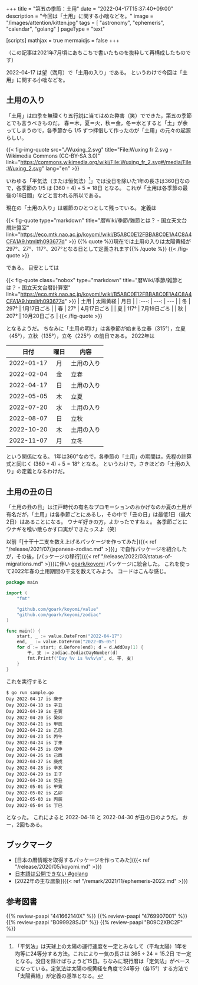 +++
title = "第五の季節：土用"
date =  "2022-04-17T15:37:40+09:00"
description = "今回は「土用」に関する小咄などを。"
image = "/images/attention/kitten.jpg"
tags = [ "astronomy", "ephemeris", "calendar", "golang" ]
pageType = "text"

[scripts]
  mathjax = true
  mermaidjs = false
+++

（この記事は2021年7月頃にあちこちで書いたものを抜粋して再構成したものです）

2022-04-17 は望（満月）で「土用の入り」である。
というわけで今回は「土用」に関する小咄などを。

## 土用の入り

「土用」は四季を無理くり五行説に当てはめた弊害（笑）でできた，第五の季節とでも言うべきものだ。
春＝木，夏＝火，秋＝金，冬＝水とすると「土」が余ってしまうので，各季節から $1/5$ ずつ拝借して作ったのが「土用」の元々の起源らしい。

{{< fig-img-quote src="./Wuxing_2.svg" title="File:Wuxing fr 2.svg - Wikimedia Commons (CC-BY-SA 3.0)" link="https://commons.wikimedia.org/wiki/File:Wuxing_fr_2.svg#/media/File:Wuxing_2.svg" lang="en" >}}

いわゆる「平気法（または恒気法）[^e1]」では没日を除いた1年の長さは360日なので，各季節の $1/5$ は $(360 \div 4) \div 5 = 18\mathrm{日}$ となる。
これが「土用は各季節の最後の18日間」などと言われる所以である。

[^e1]: 「平気法」は天球上の太陽の運行速度を一定とみなして（平均太陽）1年を均等に24等分する方法。これにより一気の長さは $365 \div 24 = 15.2\mathrm{日}$ で一定となる。没日を除けばちょうど15日。ちなみに現行暦は「定気法」がベースになっている。定気法は太陽の視黄経を角度で24等分（各15°）する方法で「太陽黄経」が定義の基準となる。

現在の「土用の入り」は雑節のひとつとして残っている。
定義は

{{< fig-quote type="markdown" title="暦Wiki/季節/雑節とは？ - 国立天文台暦計算室" link="https://eco.mtk.nao.ac.jp/koyomi/wiki/B5A8C0E12FBBA8C0E1A4C8A4CFA1A9.html#h093677d" >}}
{{% quote %}}現在では土用の入りは太陽黄経が297°、27°、117°、207°となる日として定義されます{{% /quote %}}
{{< /fig-quote >}}

である。
目安としては

{{< fig-quote class="nobox" type="markdown" title="暦Wiki/季節/雑節とは？ - 国立天文台暦計算室" link="https://eco.mtk.nao.ac.jp/koyomi/wiki/B5A8C0E12FBBA8C0E1A4C8A4CFA1A9.html#h093677d" >}}
| 土用 | 太陽黄経 | 月日 |
| :---: | ---: | --- |
| 冬 | 297° | 1月17日ごろ |
| 春 | 27° | 4月17日ごろ |
| 夏 | 117° | 7月19日ごろ |
| 秋 | 207° | 10月20日ごろ |
{{< /fig-quote >}}

となるようだ。
ちなみに「土用の明け」は各季節が始まる立春（315°），立夏（45°），立秋（135°），立冬（225°）の前日である。
2022年は

| 日付 | 曜日 | 内容 |
| ---- |:----:| ---- |
| 2022-01-17 | 月 | 土用の入り |
| 2022-02-04 | 金 | 立春 |
| 2022-04-17 | 日 | 土用の入り |
| 2022-05-05 | 木 | 立夏 |
| 2022-07-20 | 水 | 土用の入り |
| 2022-08-07 | 日 | 立秋 |
| 2022-10-20 | 木 | 土用の入り |
| 2022-11-07 | 月 | 立冬 |

という関係になる。
1年は360°なので，各季節の「土用」の期間は，先程の計算式と同じく $(360 \div 4) \div 5 = 18°$ となる。
というわけで，さきほどの「土用の入り」の定義となるわけだ。

## 土用の丑の日

「土用の丑の日」は江戸時代の有名なプロモーションのおかげなのか夏の土用が有名だが，「土用」は各季節ごとにあるし，その中で「丑の日」は最低1日（最大2日）はあることになる。
ウナギ好きの方，よかったですねぇ。
各季節ごとにウナギを喰い散らかす口実ができたっスよ（笑）

以前「[十干十二支を数え上げるパッケージを作ってみた]({{< ref "/release/2021/07/japanese-zodiac.md" >}})」で自作パッケージを紹介したが，その後，[パッケージの移行]({{< ref "/release/2022/03/status-of-migrations.md" >}})に伴い [goark/koyomi](https://github.com/goark/koyomi "goark/koyomi: 日本のこよみ") パッケージに統合した。
これを使って2022年春の土用期間の干支を数えてみよう。
コードはこんな感じ。

```go
package main

import (
    "fmt"

    "github.com/goark/koyomi/value"
    "github.com/goark/koyomi/zodiac"
)

func main() {
    start, _ := value.DateFrom("2022-04-17")
    end, _ := value.DateFrom("2022-05-05")
    for d := start; d.Before(end); d = d.AddDay(1) {
        干, 支 := zodiac.ZodiacDayNumber(d)
        fmt.Printf("Day %v is %v%v\n", d, 干, 支)
    }
}
```

これを実行すると

```text
$ go run sample.go
Day 2022-04-17 is 庚子
Day 2022-04-18 is 辛丑
Day 2022-04-19 is 壬寅
Day 2022-04-20 is 癸卯
Day 2022-04-21 is 甲辰
Day 2022-04-22 is 乙巳
Day 2022-04-23 is 丙午
Day 2022-04-24 is 丁未
Day 2022-04-25 is 戊申
Day 2022-04-26 is 己酉
Day 2022-04-27 is 庚戌
Day 2022-04-28 is 辛亥
Day 2022-04-29 is 壬子
Day 2022-04-30 is 癸丑
Day 2022-05-01 is 甲寅
Day 2022-05-02 is 乙卯
Day 2022-05-03 is 丙辰
Day 2022-05-04 is 丁巳
```

となった。
これによると 2022-04-18 と 2022-04-30 が丑の日のようだ。
おー，2回もある。

## ブックマーク

- [日本の暦情報を取得するパッケージを作ってみた]({{< ref "/release/2020/05/koyomi.md" >}})
- [日本語は公開できない #golang](https://zenn.dev/spiegel/articles/20210807-japanese-identifier)
- [2022年の主な暦象]({{< ref "/remark/2021/11/ephemeris-2022.md" >}})

## 参考図書

{{% review-paapi "441662140X" %}} <!-- 天文年鑑 2022年版 -->
{{% review-paapi "4769907001" %}} <!-- 新こよみ便利帳 -->
{{% review-paapi "B099928SJD" %}} <!-- プログラミング言語Go -->
{{% review-paapi "B09C2XBC2F" %}} <!-- Golang Tシャツ -->
